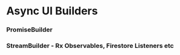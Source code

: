 # Async UI Builders

### PromiseBuilder

### StreamBuilder - Rx Observables, Firestore Listeners etc
